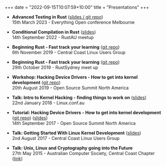 +++
date = "2022-09-15T10:07:59+10:00"
title = "Presentations"
+++

* **Advanced Testing in Rust**
([slides / git repo](https://github.com/tcharding/talks/tree/master/advanced-testing-in-rust))  
  15th March 2023 - Everything Open conference Melbourne  

* **Conditional Compilation in Rust**
([slides](https://github.com/tcharding/talks/tree/master/conditional-compilation-in-rust))  
  14th September 2022 - RustAU meetup  

* **Beginning Rust - Fast track your learning**
([git repo](https://github.com/tcharding/rust-training))  
  6th November 2019 - Central Coast Linux Users Group  

* **Beginning Rust - Fast track your learning**
([git repo](https://github.com/tcharding/rust-training))  
  29th October 2019 - RustSydney meet up  

* **Workshop: Hacking Device Drivers - How to get into kernel development**
([git repo](https://github.com/tcharding/kernel/tree/master/workshop))  
  20th August 2019 - Open Source Summit North America  

* **Talk: Intro to Kernel Hacking - finding things to work on**
([slides](http://tobin.cc/kernel-dev-finding-work.pdf))  
  22nd January 2018 - Linux.conf.au  

* **Tutorial: Hacking Device Drivers - How to get into kernel development**
([git repo](https://github.com/tcharding/kernel/tree/master/tutorial)) 
  ([slides](http://tobin.cc/kernel-dev-tutorial.pdf))  
  14th September 2017 - Open Source Summit North America

* **Talk: Getting Started With Linux Kernel Development**
  ([slides](http://tobin.cc/kernel-dev-intro.pdf))  
  2nd August 2017 - Central Coast Linux Users Group  

* **Talk: Unix, Linux and Cryptography going into the Future**  
  27th May 2015 - Australian Computer Society, Central Coast Chapter
 ([link](https://www.acs.org.au/insightsandpublications/news-archive/2015/67141.html))  
 
